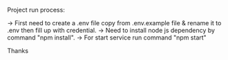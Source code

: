 Project run process:

-> First need to create a .env file copy from .env.example file & rename it to .env then fill up with credential.
-> Need to install node js dependency by command "npm install".
-> For start service run command "npm start"


Thanks